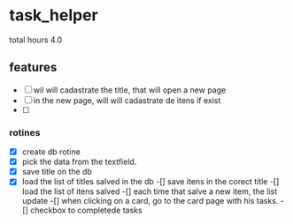 # task_helper
total hours 4.0




## features
-[ ] wil will cadastrate the  title, that will open a new page
-[ ] in the new page, will will cadastrate de itens if exist
-[ ]




### rotines
-[x] create db rotine
-[x] pick the data from the textfield.
-[x] save title on the db
-[x] load the list of titles salved in the db
-[] save itens in the corect title
-[] load the list of itens salved
-[] each time that salve a new item, the list update
-[] when clicking on a card, go to the card page with his tasks.
-[] checkbox to completede tasks